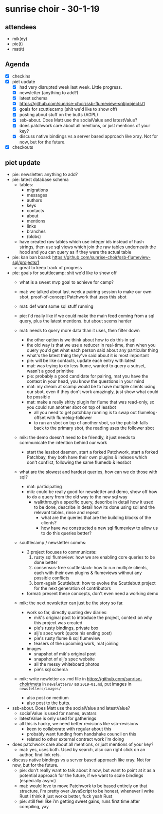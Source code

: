 # sunrise choir - 30-1-19

## attendees

- mik(ey)
- pie(t)
- mat(t)

## Agenda

- [x] checkins
- [x] piet update
    - [x] had very disrupted week last week. Little progress.
    - [x] newsletter (anything to add?)
    - [x] latest schema
    - [x] https://github.com/sunrise-choir/ssb-flumeview-sql/projects/1
    - [x] goals for scuttlecamp (shit we'd like to show off)
    - [x] posting about stuff on the butts (AGPL)
    - [x] ssb-about. Does Matt use the socialValue and latestValue?
    - [x] does patchwork care about all mentions, or just mentions of your key?
    - [x] discuss native bindings vs a server based approach like xray. Not for now, but for the future.
- [x] checkouts

## piet update

- pie: newsletter: anything to add?
- pie: latest database schema
    - tables:
        - migrations
        - messages
        - authors
        - keys
        - contacts
        - about
        - mentions
        - links
        - branches
        - (blobs)
    - have created raw tables which use integer ids instead of hash strings, then use sql views which join the raw tables underneath the hood and you can query as if they were the actual table
- pie: kan ban board: https://github.com/sunrise-choir/ssb-flumeview-sql/projects/1
    - great to keep track of progress
- pie: goals for scuttlecamp: shit we'd like to show off
    - what is a sweet mvp goal to achieve for camp?
    - mat: we talked about last week a pairing session to make our own sbot, proof-of-concept Patchwork that uses this sbot
    - mat: def want some sql stuff running
    - pie: i'd really like if we could make the main feed coming from a sql query, plus the latest mentions. but about seems harder
    - mat: needs to query more data than it uses, then filter down
        - the other option is we think about how to do this in sql
        - the old way is that we use a reducer in real-time, then when you query you'd get what each person said about any particular thing
        - what's the latest thing they've said about it is most important
        - pie: will be like contacts, update each entry with latest
        - mat: was trying to do less flume, wanted to query a subset, wasn't a good primitive
        - pie: probably a good candidate for pairing, mat you have the context in your head, you know the questions in your mind
        - mat: my dream at scamp would be to have multiple clients using our sbot, even if they don't work amazingly, just show what could be possible
        - mat: make a really shitty plugin for flume that was read-only, so you could run another sbot on top of lessbot
            - all you need to get patchbay running is to swap out flumelog-offset with flumelog-follower
            - to run an sbot on top of another sbot, so the publish falls back to the primary sbot, the reading uses the follower sbot
    - mik: the demo doesn't need to be friendly, it just needs to communicate the intention behind our work
        - start the lessbot daemon, start a forked Patchwork, start a forked Patchbay, they both have their own plugins & indexes which don't conflict, following the same flumedb & lessbot
    - what are the slowest and hardest queries, how can we do those with sql?
        - mat: participating
        - mik: could be really good for newsletter and demo, show off how to do a query from the old way to the new sql way
            - walkthrough a specific query, describe in detail how it used to be done, describe in detail how its done using sql and the relevant tables, rinse and repeat
                - what are the queries that are the building blocks of the clients?
                - how have we constructed a new sql flumeview to allow us to do this queries better?
    - scuttlecamp / newsletter comms:
        - 3 project focuses to communicate:
            1. rusty sql flumeview: how we are enabling core queries to be done better
            2. consensus-free scuttlestack: how to run multiple clients, each with their own plugins & flumeviews without any possible conflicts
            3. born-again Scuttlebutt: how to evolve the Scuttlebutt project for the next generation of contributors
        - format: present these concepts, don't even need a working demo

    - mik: the next newsletter can just be the story so far. 
      - work so far, directly quoting dev diaries:
          - mik's original post to introduce the project, context on why this project was created
          - pie's rusty bindings, private box 
          - alj's spec work (quote his ending post)
          - pie's rusty flume & sql flumeview
          - teasers of the upcoming work, mat joining
      - images
          - snapshot of mik's original post
          - snapshot of alj's spec website
          - all the messy whiteboard photos
          - pie's sql schema 
    - mik: write newletter as .md file in https://github.com/sunrise-choir/meta in `newsletters/` as `2019-01.md`, put images in `newsletters/images/`
        - also post on medium
        - also post to the butts.
- ssb-about. Does Matt use the socialValue and latestValue?
    - socialValue is used for names, avatars
    - latestValue is only used for gatherings
    - all this is hacky, we need better revisions like ssb-revisions
        - keen to collaborate with regular about this
        - probably want funding from handshake council on this
        - related to other external contract work i'm doing
- does patchwork care about all mentions, or just mentions of your key?
  - mat: yes, uses both. Used by search, also can right click on an author, find link refs.
- discuss native bindings vs a server based approach like xray. Not for now, but for the future.
    - pie: don't really want to talk about it now, but want to point at it as a potential approach for the future, if we want to scale bindings (especially async)
    - mat: would love to move Patchwork to be based entirely on that structure, i'm pretty over JavaScript to be honest, whenever i write Rust i think it just works better, fuck yeah Rust
    - pie: still feel like i'm getting sweet gains, runs first time after compiling, yay


